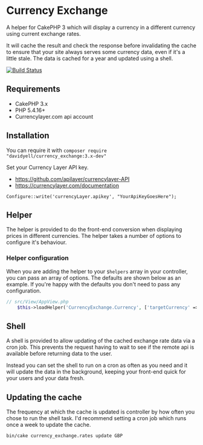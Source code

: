 # Currency Exchange
A helper for CakePHP 3 which will display a currency in a different currency using current exchange rates.

It will cache the result and check the response before invalidating the cache to ensure that your site always serves some currency data, even if it's a little stale. The data is cached for a year and updated using a shell.

[![Build Status](https://travis-ci.org/davidyell/CakePHP-CurrencyExchange.svg?branch=3.x)](https://travis-ci.org/davidyell/CakePHP-CurrencyExchange)

## Requirements
* CakePHP 3.x
* PHP 5.4.16+
* Currencylayer.com api account

## Installation
You can require it with `composer require "davidyell/currency_exchange:3.x-dev"`

Set your Currency Layer API key.
* https://github.com/apilayer/currencylayer-API
* https://currencylayer.com/documentation

`Configure::write('currencyLayer.apikey', "YourApiKeyGoesHere");`

## Helper
The helper is provided to do the front-end conversion when displaying prices in different currencies. The helper takes a number of options to configure it's behaviour.

### Helper configuration
When you are adding the helper to your `$helpers` array in your controller, you can pass an array of options. The defaults 
are shown below as an example. If you're happy with the defaults you don't need to pass any configuration.

```php
// src/View/AppView.php
    $this->loadHelper('CurrencyExchange.Currency', ['targetCurrency' => 'GBP']);
```

## Shell
A shell is provided to allow updating of the cached exchange rate data via a cron job. This prevents the request having to wait to see if the remote api is available before returning data to the user.

Instead you can set the shell to run on a cron as often as you need and it will update the data in the background, keeping your front-end quick for your users and your data fresh.

## Updating the cache
The frequency at which the cache is updated is controller by how often you chose to run the shell task. I'd recommend setting a cron job which runs once a week to update the cache.

```bash
bin/cake currency_exchange.rates update GBP
```
